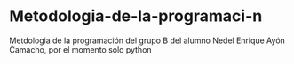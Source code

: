 # Metodologia-de-la-programaci-n
Metdologia de la  programación del grupo B del alumno Nedel Enrique Ayón Camacho, por el momento solo python 
